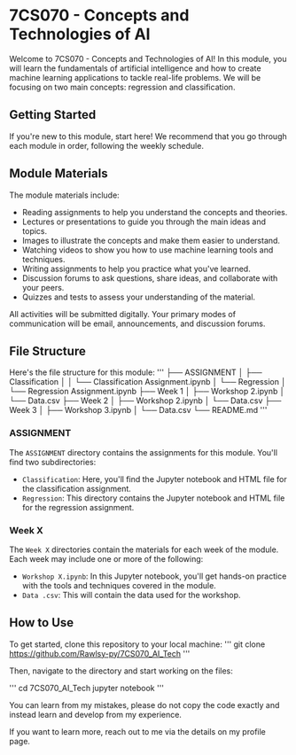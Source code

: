 # 7CS070 - Concepts and Technologies of AI

Welcome to 7CS070 - Concepts and Technologies of AI! In this module, you will learn the fundamentals of artificial intelligence and how to create machine learning applications to tackle real-life problems. We will be focusing on two main concepts: regression and classification.

## Getting Started

If you're new to this module, start here! We recommend that you go through each module in order, following the weekly schedule.

## Module Materials

The module materials include:

- Reading assignments to help you understand the concepts and theories.
- Lectures or presentations to guide you through the main ideas and topics.
- Images to illustrate the concepts and make them easier to understand.
- Watching videos to show you how to use machine learning tools and techniques.
- Writing assignments to help you practice what you've learned.
- Discussion forums to ask questions, share ideas, and collaborate with your peers.
- Quizzes and tests to assess your understanding of the material.

All activities will be submitted digitally. Your primary modes of communication will be email, announcements, and discussion forums.

## File Structure

Here's the file structure for this module:
'''
├── ASSIGNMENT
│   ├── Classification
│   │   └── Classification Assignment.ipynb
│   └── Regression
│       └── Regression Assignment.ipynb
├── Week 1
│   ├── Workshop 2.ipynb
│   └── Data.csv
├── Week 2
│   ├── Workshop 2.ipynb
│   └── Data.csv
├── Week 3
│   ├── Workshop 3.ipynb
│   └── Data.csv
└── README.md
'''

### ASSIGNMENT

The `ASSIGNMENT` directory contains the assignments for this module. You'll find two subdirectories:

- `Classification`: Here, you'll find the Jupyter notebook and HTML file for the classification assignment.
- `Regression`: This directory contains the Jupyter notebook and HTML file for the regression assignment.

### Week X

The `Week X` directories contain the materials for each week of the module. Each week may include one or more of the following:

- `Workshop X.ipynb`: In this Jupyter notebook, you'll get hands-on practice with the tools and techniques covered in the module.
- `Data .csv`: This will contain the data used for the workshop.

## How to Use

To get started, clone this repository to your local machine:
'''
git clone https://github.com/Rawlsy-py/7CS070_AI_Tech
'''

Then, navigate to the directory and start working on the files:

'''
cd 7CS070_AI_Tech
jupyter notebook
'''

You can learn from my mistakes, please do not copy the code exactly and instead learn and develop from my experience.

If you want to learn more, reach out to me via the details on my profile page.